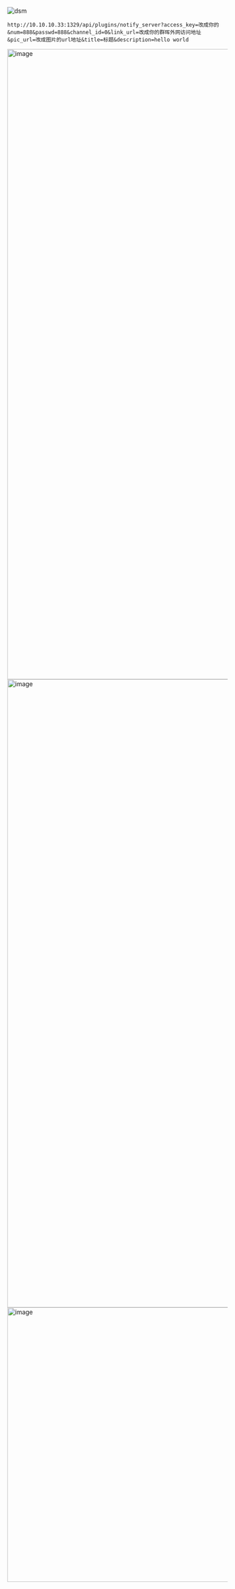 ![dsm](https://user-images.githubusercontent.com/68833595/226601973-cbf1aa24-d11f-4345-9cae-a16159d0e5ee.png)

```console
http://10.10.10.33:1329/api/plugins/notify_server?access_key=改成你的&num=888&passwd=888&channel_id=0&link_url=改成你的群晖外网访问地址&pic_url=改成图片的url地址&title=标题&description=hello world
```

<img width="1442" alt="image" src="https://user-images.githubusercontent.com/68833595/226598254-a37309f0-7380-43d2-a55a-52d9f4d1ca63.png">
<img width="1437" alt="image" src="https://user-images.githubusercontent.com/68833595/226599293-60fde0cb-97b8-4f49-b44f-e555453f051d.png">
<img width="628" alt="image" src="https://user-images.githubusercontent.com/68833595/226600252-55b939da-6dd3-4fd9-aec8-46c11195f368.png">



